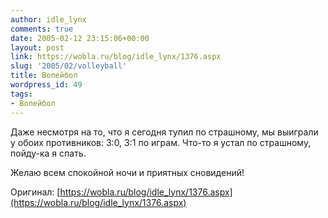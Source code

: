 ```yaml
---
author: idle_lynx
comments: true
date: 2005-02-12 23:15:06+00:00
layout: post
link: https://wobla.ru/blog/idle_lynx/1376.aspx
slug: '2005/02/volleyball'
title: Волейбол
wordpress_id: 49
tags:
- Волейбол
---
```


Даже несмотря на то, что я сегодня тупил по страшному, мы выиграли у обоих противников: 3:0, 3:1 по играм. Что-то я устал по страшному, пойду-ка я спать.

Желаю всем спокойной ночи и приятных сновидений!

Оригинал: [https://wobla.ru/blog/idle_lynx/1376.aspx](https://wobla.ru/blog/idle_lynx/1376.aspx)
